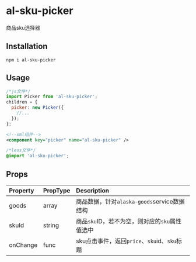 # al-sku-picker
商品sku选择器

## Installation
```
npm i al-sku-picker
```
## Usage
```js
/*js文件*/
import Picker from 'al-sku-picker';
children = {
  picker: new Picker({
  	//...
  });
};
```
```xml
<!--xml组件-->
<component key="picker" name="al-sku-picker" />
```
```css
/*less文件*/
@import 'al-sku-picker';
```
## Props
|Property | PropType |Description|
|:---------|:----|:------|
|goods|array|商品数据，针对`alaska-goods`service数据结构|
|skuId|string|商品`sku`ID，若不为空，则对应的`sku`属性值选中|
|onChange|func|sku点击事件，返回`price`、`sku`id、`sku`标题|
